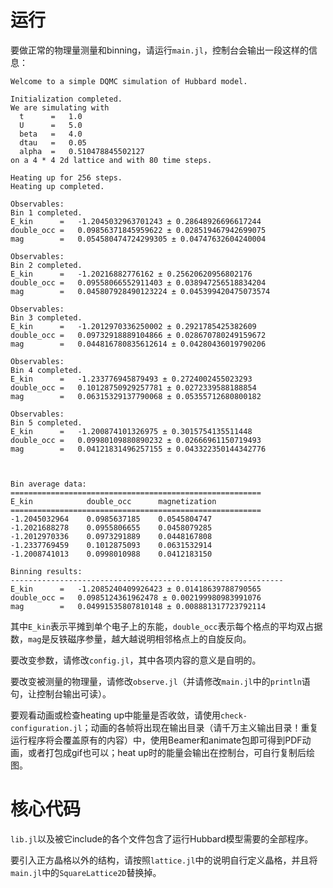 # 运行

要做正常的物理量测量和binning，请运行`main.jl`，控制台会输出一段这样的信息：
```
Welcome to a simple DQMC simulation of Hubbard model.

Initialization completed.
We are simulating with
  t      =   1.0
  U      =   5.0
  beta   =   4.0
  dtau   =   0.05
  alpha  =   0.510478845502127
on a 4 * 4 2d lattice and with 80 time steps.

Heating up for 256 steps.
Heating up completed.

Observables:
Bin 1 completed.
E_kin      =   -1.2045032963701243 ± 0.28648926696617244
double_occ =   0.09856371845959622 ± 0.028519467942699075
mag        =   0.054580474724299305 ± 0.04747632604240004

Observables:
Bin 2 completed.
E_kin      =   -1.20216882776162 ± 0.25620620956802176
double_occ =   0.09558066552911403 ± 0.038947256518834204
mag        =   0.045807928490123224 ± 0.045399420475073574

Observables:
Bin 3 completed.
E_kin      =   -1.2012970336250002 ± 0.2921785425382609
double_occ =   0.09732918889104866 ± 0.028670780249159672
mag        =   0.044816780835612614 ± 0.04280436019790206

Observables:
Bin 4 completed.
E_kin      =   -1.233776945879493 ± 0.2724002455023293
double_occ =   0.10128750929257781 ± 0.0272339588188854
mag        =   0.06315329137790068 ± 0.05355712680800182

Observables:
Bin 5 completed.
E_kin      =   -1.200874101326975 ± 0.3015754135511448
double_occ =   0.09980109880890232 ± 0.02666961150719493
mag        =   0.04121831496257155 ± 0.043322350144342776



Bin average data:
========================================================
E_kin            double_occ      magnetization
========================================================
-1.2045032964    0.0985637185    0.0545804747 
-1.2021688278    0.0955806655    0.0458079285
-1.2012970336    0.0973291889    0.0448167808
-1.2337769459    0.1012875093    0.0631532914
-1.2008741013    0.0998010988    0.0412183150

Binning results:
-------------------------------------------------------------
E_kin      =   -1.2085240409926423 ± 0.01418639788790565
double_occ =   0.0985124361962478 ± 0.002199980983991076
mag        =   0.04991535807810148 ± 0.008881317723792114
```

其中`E_kin`表示平摊到单个电子上的东能，`double_occ`表示每个格点的平均双占据数，`mag`是反铁磁序参量，越大越说明相邻格点上的自旋反向。

要改变参数，请修改`config.jl`，其中各项内容的意义是自明的。

要改变被测量的物理量，请修改`observe.jl`（并请修改`main.jl`中的`println`语句，让控制台输出可读）。

要观看动画或检查heating up中能量是否收敛，请使用`check-configuration.jl`；动画的各帧将出现在输出目录（请千万主义输出目录！重复运行程序将会覆盖原有的内容）中，使用Beamer和animate包即可得到PDF动画，或者打包成gif也可以；heat up时的能量会输出在控制台，可自行复制后绘图。

# 核心代码

`lib.jl`以及被它include的各个文件包含了运行Hubbard模型需要的全部程序。

要引入正方晶格以外的结构，请按照`lattice.jl`中的说明自行定义晶格，并且将`main.jl`中的`SquareLattice2D`替换掉。
